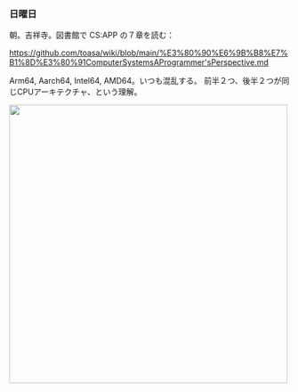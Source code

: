 ### 日曜日

朝。吉祥寺。図書館で CS:APP の７章を読む：

https://github.com/toasa/wiki/blob/main/%E3%80%90%E6%9B%B8%E7%B1%8D%E3%80%91ComputerSystemsAProgrammer'sPerspective.md

Arm64, Aarch64, Intel64, AMD64。いつも混乱する。
前半２つ、後半２つが同じCPUアーキテクチャ、という理解。

<img src="https://i.imgur.com/wzLuCZq.jpg" width="500">